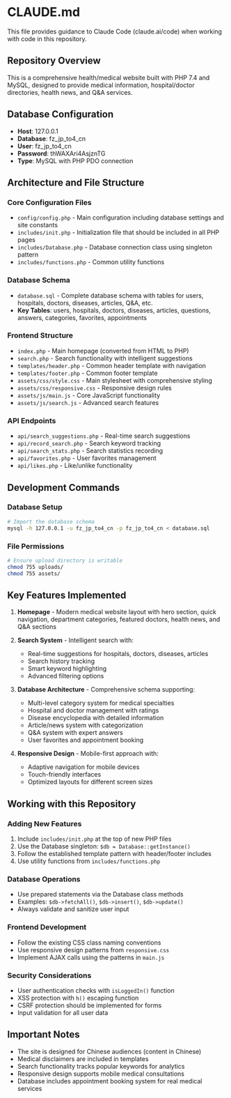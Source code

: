 # CLAUDE.md

This file provides guidance to Claude Code (claude.ai/code) when working with code in this repository.

## Repository Overview

This is a comprehensive health/medical website built with PHP 7.4 and MySQL, designed to provide medical information, hospital/doctor directories, health news, and Q&A services.

## Database Configuration

- **Host**: 127.0.0.1
- **Database**: fz_jp_to4_cn  
- **User**: fz_jp_to4_cn
- **Password**: thWAXAri4AsjznTG
- **Type**: MySQL with PHP PDO connection

## Architecture and File Structure

### Core Configuration Files
- `config/config.php` - Main configuration including database settings and site constants
- `includes/init.php` - Initialization file that should be included in all PHP pages
- `includes/Database.php` - Database connection class using singleton pattern
- `includes/functions.php` - Common utility functions

### Database Schema
- `database.sql` - Complete database schema with tables for users, hospitals, doctors, diseases, articles, Q&A, etc.
- **Key Tables**: users, hospitals, doctors, diseases, articles, questions, answers, categories, favorites, appointments

### Frontend Structure
- `index.php` - Main homepage (converted from HTML to PHP)
- `search.php` - Search functionality with intelligent suggestions
- `templates/header.php` - Common header template with navigation
- `templates/footer.php` - Common footer template
- `assets/css/style.css` - Main stylesheet with comprehensive styling
- `assets/css/responsive.css` - Responsive design rules
- `assets/js/main.js` - Core JavaScript functionality
- `assets/js/search.js` - Advanced search features

### API Endpoints
- `api/search_suggestions.php` - Real-time search suggestions
- `api/record_search.php` - Search keyword tracking
- `api/search_stats.php` - Search statistics recording
- `api/favorites.php` - User favorites management  
- `api/likes.php` - Like/unlike functionality

## Development Commands

### Database Setup
```bash
# Import the database schema
mysql -h 127.0.0.1 -u fz_jp_to4_cn -p fz_jp_to4_cn < database.sql
```

### File Permissions
```bash
# Ensure upload directory is writable
chmod 755 uploads/
chmod 755 assets/
```

## Key Features Implemented

1. **Homepage** - Modern medical website layout with hero section, quick navigation, department categories, featured doctors, health news, and Q&A sections

2. **Search System** - Intelligent search with:
   - Real-time suggestions for hospitals, doctors, diseases, articles
   - Search history tracking
   - Smart keyword highlighting
   - Advanced filtering options

3. **Database Architecture** - Comprehensive schema supporting:
   - Multi-level category system for medical specialties
   - Hospital and doctor management with ratings
   - Disease encyclopedia with detailed information
   - Article/news system with categorization
   - Q&A system with expert answers
   - User favorites and appointment booking

4. **Responsive Design** - Mobile-first approach with:
   - Adaptive navigation for mobile devices
   - Touch-friendly interfaces
   - Optimized layouts for different screen sizes

## Working with this Repository

### Adding New Features
1. Include `includes/init.php` at the top of new PHP files
2. Use the Database singleton: `$db = Database::getInstance()`
3. Follow the established template pattern with header/footer includes
4. Use utility functions from `includes/functions.php`

### Database Operations
- Use prepared statements via the Database class methods
- Examples: `$db->fetchAll()`, `$db->insert()`, `$db->update()`
- Always validate and sanitize user input

### Frontend Development
- Follow the existing CSS class naming conventions
- Use responsive design patterns from `responsive.css`
- Implement AJAX calls using the patterns in `main.js`

### Security Considerations
- User authentication checks with `isLoggedIn()` function
- XSS protection with `h()` escaping function
- CSRF protection should be implemented for forms
- Input validation for all user data

## Important Notes

- The site is designed for Chinese audiences (content in Chinese)
- Medical disclaimers are included in templates
- Search functionality tracks popular keywords for analytics
- Responsive design supports mobile medical consultations
- Database includes appointment booking system for real medical services